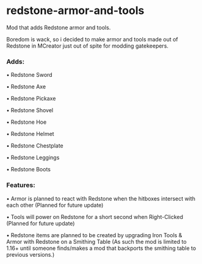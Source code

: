 # redstone-armor-and-tools
Mod that adds Redstone armor and tools.

Boredom is wack, so i decided to make armor and tools made out of Redstone in MCreator just out of spite for modding gatekeepers.

### Adds:

• Redstone Sword

• Redstone Axe

• Redstone Pickaxe

• Redstone Shovel

• Redstone Hoe

• Redstone Helmet

• Redstone Chestplate

• Redstone Leggings

• Redstone Boots

### Features:

• Armor is planned to react with Redstone when the hitboxes intersect with each other (Planned for future update)

• Tools will power on Redstone for a short second when Right-Clicked (Planned for future update)

• Redstone items are planned to be created by upgrading Iron Tools & Armor with Redstone on a Smithing Table (As such the mod is limited to 1.16+ until someone finds/makes a mod that backports the smithing table to previous versions.)
